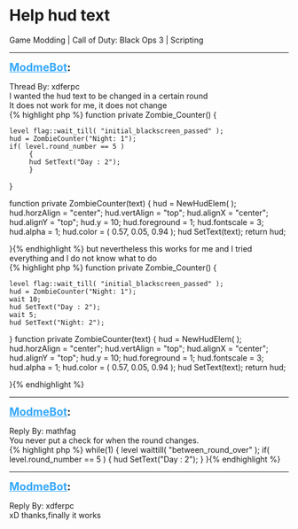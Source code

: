# Help hud text
Game Modding | Call of Duty: Black Ops 3 | Scripting

---
<strong style="font-size: 1.4em;"><span style="text-decoration: underline;text-decoration-color: #34a7f9;"><span style="color:#34a7f9;">ModmeBot</span></span>:</strong>

<p>Thread By: xdferpc<br />I wanted the hud text to be changed in a certain round<br />It does not work for me, it does not change<br />{% highlight php %}
function private Zombie_Counter()
{
	
	level flag::wait_till( "initial_blackscreen_passed" );
	hud = ZombieCounter("Night: 1");
	if( level.round_number == 5 )
         {
         hud SetText("Day : 2");   
         }
}


function private ZombieCounter(text)
{
	hud = NewHudElem( );
   	hud.horzAlign = "center";
   	hud.vertAlign = "top";
   	hud.alignX = "center";
   	hud.alignY = "top";
   	hud.y = 10;
   	hud.foreground = 1;
   	hud.fontscale = 3;
   	hud.alpha = 1;
   	hud.color = ( 0.57, 0.05, 0.94 );
   	hud SetText(text);
	return hud;
   
}{% endhighlight %}
but nevertheless this works for me and I tried everything and I do not know what to do<br />{% highlight php %}
function private Zombie_Counter()
{
	
	level flag::wait_till( "initial_blackscreen_passed" );
	hud = ZombieCounter("Night: 1");
	wait 10;
	hud SetText("Day : 2");
	wait 5;
	hud SetText("Night: 2");
}
function private ZombieCounter(text)
{
	hud = NewHudElem( );
   	hud.horzAlign = "center";
   	hud.vertAlign = "top";
   	hud.alignX = "center";
   	hud.alignY = "top";
   	hud.y = 10;
   	hud.foreground = 1;
   	hud.fontscale = 3;
   	hud.alpha = 1;
   	hud.color = ( 0.57, 0.05, 0.94 );
   	hud SetText(text);
	return hud;
   
}{% endhighlight %}
</p>

---
<strong style="font-size: 1.4em;"><span style="text-decoration: underline;text-decoration-color: #34a7f9;"><span style="color:#34a7f9;">ModmeBot</span></span>:</strong>

<p>Reply By: mathfag<br />You never put a check for when the round changes.<br />{% highlight php %}
while(1)
	{
	level waittill( "between_round_over" );
	if( level.round_number == 5 )
         {
         hud SetText("Day : 2");   
         }	
	}{% endhighlight %}
</p>

---
<strong style="font-size: 1.4em;"><span style="text-decoration: underline;text-decoration-color: #34a7f9;"><span style="color:#34a7f9;">ModmeBot</span></span>:</strong>

<p>Reply By: xdferpc<br /> xD thanks,finally it works</p>
